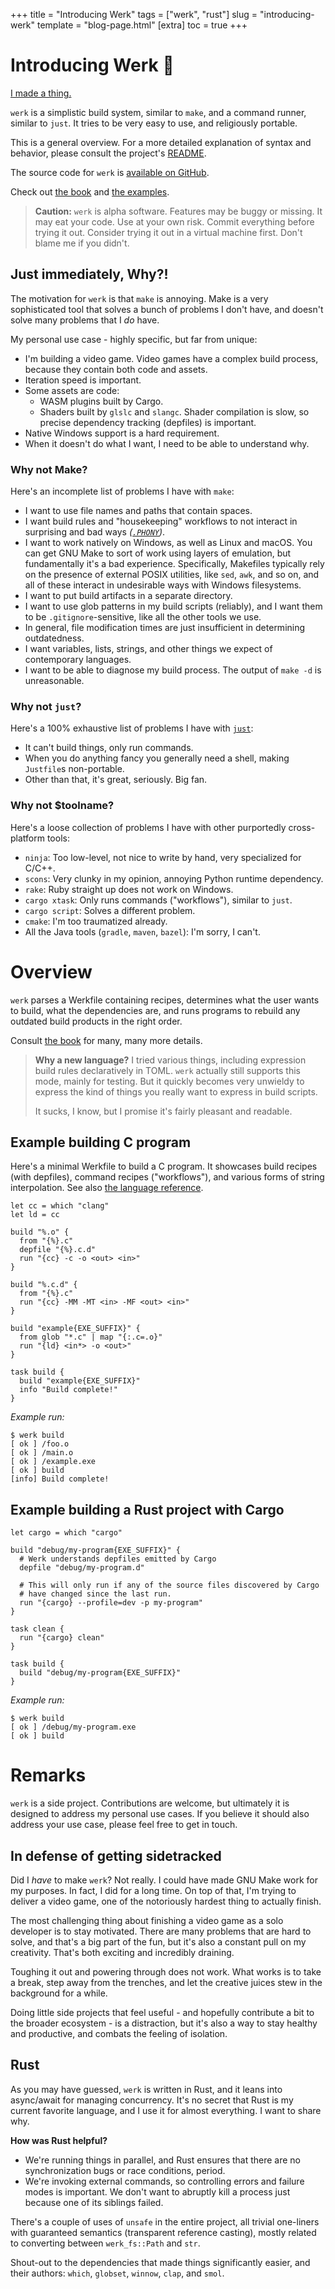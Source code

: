 +++
title = "Introducing Werk"
tags = ["werk", "rust"]
slug = "introducing-werk"
template = "blog-page.html"
[extra]
toc = true
+++

Introducing Werk 💅
==================

[I made a thing.](https://github.com/simonask/werk)

`werk` is a simplistic build system, similar to `make`, and a command runner,
similar to `just`. It tries to be very easy to use, and religiously portable.

This is a general overview. For a more detailed explanation of syntax and
behavior, please consult the project's [README][].

The source code for `werk` is [available on GitHub](https://github.com/simonask/werk).

Check out [the book](https://simonask.github.io/werk) and [the
examples](https://github.com/simonask/werk/tree/main/examples).

<blockquote class="caution">
<strong>Caution:</strong>
<code>werk</code> is alpha software. Features may be buggy or missing. It may
eat your code. Use at your own risk. Commit everything before trying it out. Consider
trying it out in a virtual machine first. Don't blame me if you didn't.
</blockquote>

Just immediately, Why?!
------------------------

The motivation for `werk` is that `make` is annoying. Make is a very
sophisticated tool that solves a bunch of problems I don't have, and doesn't
solve many problems that I *do* have.

My personal use case - highly specific, but far from unique:

- I'm building a video game. Video games have a complex build process, because
  they contain both code and assets.
- Iteration speed is important.
- Some assets are code:
  - WASM plugins built by Cargo.
  - Shaders built by `glslc` and `slangc`. Shader compilation is slow, so
    precise dependency tracking (depfiles) is important.
- Native Windows support is a hard requirement.
- When it doesn't do what I want, I need to be able to understand why.

### Why not Make?

Here's an incomplete list of problems I have with `make`:

- I want to use file names and paths that contain spaces.
- I want build rules and "housekeeping" workflows to not interact in surprising
  and bad ways *([`.PHONY`](https://www.youtube.com/watch?v=ToQVoyWWluQ))*.
- I want to work natively on Windows, as well as Linux and macOS. You can get
  GNU Make to sort of work using layers of emulation, but fundamentally it's a
  bad experience. Specifically, Makefiles typically rely on the presence of
  external POSIX utilities, like `sed`, `awk`, and so on, and all of these
  interact in undesirable ways with Windows filesystems.
- I want to put build artifacts in a separate directory.
- I want to use glob patterns in my build scripts (reliably), and I want them to
  be `.gitignore`-sensitive, like all the other tools we use.
- In general, file modification times are just insufficient in determining
  outdatedness.
- I want variables, lists, strings, and other things we expect of contemporary
  languages.
- I want to be able to diagnose my build process. The output of `make -d` is
  unreasonable.

### Why not `just`?

Here's a 100% exhaustive list of problems I have with
[`just`](https://just.systems/man/en/):

- It can't build things, only run commands.
- When you do anything fancy you generally need a shell, making `Justfile`s
  non-portable.
- Other than that, it's great, seriously. Big fan.

### Why not $toolname?

Here's a loose collection of problems I have with other purportedly
cross-platform tools:

- `ninja`: Too low-level, not nice to write by hand, very specialized for C/C++.
- `scons`: Very clunky in my opinion, annoying Python runtime dependency.
- `rake`: Ruby straight up does not work on Windows.
- `cargo xtask`: Only runs commands ("workflows"), similar to `just`.
- `cargo script`: Solves a different problem.
- `cmake`: I'm too traumatized already.
- All the Java tools (`gradle`, `maven`, `bazel`): I'm sorry, I can't.

Overview
========

`werk` parses a Werkfile containing recipes, determines what the user wants to
build, what the dependencies are, and runs programs to rebuild any outdated
build products in the right order.

Consult [the book](https://simonask.github.io/werk) for many, many more details.

> **Why a new language?** I tried various things, including expression build
> rules declaratively in TOML. `werk` actually still supports this mode, mainly
> for testing. But it quickly becomes very unwieldy to express the kind of
> things you really want to express in build scripts.
>
> It sucks, I know, but I promise it's fairly pleasant and readable.

Example building C program
--------------------------

Here's a minimal Werkfile to build a C program. It showcases build recipes (with
depfiles), command recipes ("workflows"), and various forms of string
interpolation. See also [the language
reference](https://simonask.github.io/werk/language.html).

```werk
let cc = which "clang"
let ld = cc

build "%.o" {
  from "{%}.c"
  depfile "{%}.c.d"
  run "{cc} -c -o <out> <in>"
}

build "%.c.d" {
  from "{%}.c"
  run "{cc} -MM -MT <in> -MF <out> <in>"
}

build "example{EXE_SUFFIX}" {
  from glob "*.c" | map "{:.c=.o}"
  run "{ld} <in*> -o <out>"
}

task build {
  build "example{EXE_SUFFIX}"
  info "Build complete!"
}
```

*Example run:*

```text
$ werk build
[ ok ] /foo.o
[ ok ] /main.o
[ ok ] /example.exe
[ ok ] build
[info] Build complete!
```

Example building a Rust project with Cargo
------------------------------------------

```werk
let cargo = which "cargo"

build "debug/my-program{EXE_SUFFIX}" {
  # Werk understands depfiles emitted by Cargo
  depfile "debug/my-program.d"

  # This will only run if any of the source files discovered by Cargo
  # have changed since the last run.
  run "{cargo} --profile=dev -p my-program"
}

task clean {
  run "{cargo} clean"
}

task build {
  build "debug/my-program{EXE_SUFFIX}"
}
```

*Example run:*

```text
$ werk build
[ ok ] /debug/my-program.exe
[ ok ] build
```

Remarks
=======

`werk` is a side project. Contributions are welcome, but ultimately it is
designed to address my personal use cases. If you believe it should also address
your use case, please feel free to get in touch.

In defense of getting sidetracked
---------------------------------

Did I *have* to make `werk`? Not really. I could have made GNU Make work for my
purposes. In fact, I did for a long time. On top of that, I'm trying to deliver
a video game, one of the notoriously hardest thing to actually finish.

The most challenging thing about finishing a video game as a solo developer is
to stay motivated. There are many problems that are hard to solve, and that's a
big part of the fun, but it's also a constant pull on my creativity. That's both
exciting and incredibly draining.

Toughing it out and powering through does not work. What works is to take a
break, step away from the trenches, and let the creative juices stew in the
background for a while.

Doing little side projects that feel useful - and hopefully contribute a bit to
the broader ecosystem - is a distraction, but it's also a way to stay healthy
and productive, and combats the feeling of isolation.

Rust
----

As you may have guessed, `werk` is written in Rust, and it leans into
async/await for managing concurrency. It's no secret that Rust is my current
favorite language, and I use it for almost everything. I want to share why.

**How was Rust helpful?**

- We're running things in parallel, and Rust ensures that there are no
  synchronization bugs or race conditions, period.
- We're invoking external commands, so controlling errors and failure modes is
  important. We don't want to abruptly kill a process just because one of its
  siblings failed.

There's a couple of uses of `unsafe` in the entire project, all trivial
one-liners with guaranteed semantics (transparent reference casting), mostly
related to converting between `werk_fs::Path` and `str`.

Shout-out to the dependencies that made things significantly easier, and their
authors: `which`, `globset`, `winnow`, `clap`, and `smol`.

[README]: https://github.com/simonask/werk/blob/main/README.md
